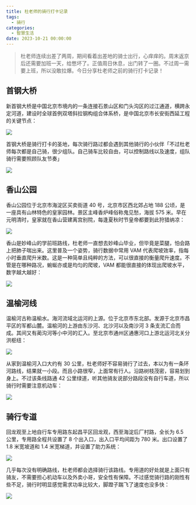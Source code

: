 ```yaml
---
title: 杜老师的骑行打卡记录
tags:
  - 骑行
categories:
  - 智慧生活
date: 2023-10-21 00:00:00
---
```


> 杜老师连续出差了两周，期间看着出差地的骑士出行，心痒痒的。周末返京后还需要加班一天，给憋坏了。正值周日休息，出门转了一圈。不过周一需要上班，所以没敢拉爆。今日分享杜老师之前的骑行打卡记录！

<!-- more -->

## 首钢大桥

新首钢大桥是中国北京市境内的一条连接石景山区和门头沟区的过江通道，横跨永定河道，建设时全球首例双塔斜拉钢构组合体系桥，是中国北京市长安街西延工程的关键节点：

![](https://cdn.dusays.com/2023/10/638-1.jpg)

首钢大桥是骑行打卡的圣地，每次骑行路过都会遇到其他骑行的小伙伴「不过杜老师每次都是自己骑，很少组队。自己骑车比较自由，可以控制路线以及速度，组队骑行需要照顾队友节奏」

![](https://cdn.dusays.com/2023/10/638-2.jpg)

## 香山公园

香山公园位于北京市海淀区买卖街道 40 号，北京市区西北郊占地 188 公顷，是一座具有山林特色的皇家园林。景区主峰香炉峰俗称鬼见愁，海拔 575 米。早在元明清时，皇家就在香山营建离宫别院，每逢夏秋时节皇帝都要到此狩猎纳凉：

![](https://cdn.dusays.com/2023/10/638-3.jpg)

香山是妙峰山的学前班路线，杜老师一直想去妙峰山毕业，但毕竟是菜腿，怕会路上把肺子喘出来。这里普及一个姿势，骑行数据中常用 VAM 代表爬坡效率，指每小时垂直爬升米数。这是一种简单且纯粹的方法，可以很直接的衡量爬升速度。不管是在哪种路况，蜿蜒亦或是均匀的爬坡，VAM 都能很直接的体现出爬坡水平，数字越大越好：

![](https://cdn.dusays.com/2023/10/638-4.jpg)

## 温榆河线

温榆河古称温榆水。海河流域北运河的上源。位于北京市东北部。发源于北京市昌平区的军都山麓。温榆河的上游由东沙河、北沙河以及南沙河 3 条支流汇合而成。其间又有蔺沟河等小中河的汇入。至北京市通州区通惠河口上游北运河北关分洪枢纽：

![](https://cdn.dusays.com/2023/10/638-5.jpg)

从家到温榆河入口大约有 30 公里，杜老师好不容易骑行了过去，本以为有一条环河路线，结果就一小段。而且小路很窄，上面常有行人。沿路树枝茂密，容易划到身上。不过该条线路通 42 公里绿道，听其他骑友说部分路段没有自行车道，所以骑行时需要注意机动车：

![](https://cdn.dusays.com/2023/10/638-6.jpg)

## 骑行专道

回龙观至上地自行车专用路东起昌平区回龙观，西至海淀后厂村路，全长为 6.5 公里，专用路全程共设置了 8 个出入口，出入口平均间距为 780 米。出口设置了 1.8 米宽坡道和 1.4 米宽梯道，并设置了助力系统：

![](https://cdn.dusays.com/2023/10/638-7.jpg)

几乎每次没有明确路线，杜老师都会选择骑行该路线。专用道的好处就是上面只有骑友，不需要担心机动车以及外卖小哥，安全性有保障。不过感觉骑行路的刚性有些不足，骑行时明显感觉需求功率比较大，脚蹬子踹飞了速度也没多快：

![](https://cdn.dusays.com/2023/10/638-8.jpg)